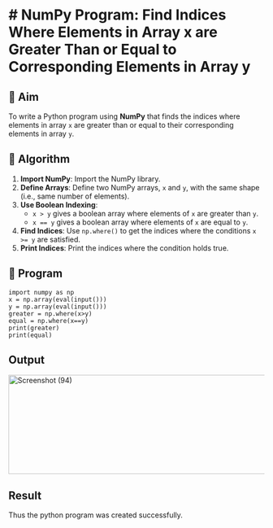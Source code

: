 # # NumPy Program: Find Indices Where Elements in Array x are Greater Than or Equal to Corresponding Elements in Array y

## 🎯 Aim
To write a Python program using **NumPy** that finds the indices where elements in array `x` are greater than or equal to their corresponding elements in array `y`.

## 🧠 Algorithm
1. **Import NumPy**: Import the NumPy library.
2. **Define Arrays**: Define two NumPy arrays, `x` and `y`, with the same shape (i.e., same number of elements).
3. **Use Boolean Indexing**: 
   - `x > y` gives a boolean array where elements of `x` are greater than `y`.
   - `x == y` gives a boolean array where elements of `x` are equal to `y`.
4. **Find Indices**: Use `np.where()` to get the indices where the conditions `x >= y` are satisfied.
5. **Print Indices**: Print the indices where the condition holds true.

## 🧾 Program
```
import numpy as np
x = np.array(eval(input()))
y = np.array(eval(input()))
greater = np.where(x>y)
equal = np.where(x==y)
print(greater)
print(equal)
```

## Output
<img width="907" height="195" alt="Screenshot (94)" src="https://github.com/user-attachments/assets/bff89648-37e1-4716-a210-4d8023069bf0" />


## Result
Thus the python program was created successfully.
